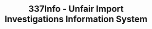 ---
layout: default
bigquery: https://console.cloud.google.com/bigquery?p=patents-public-data&d=usitc_investigations&page=dataset&project=sheets-management-319211
citation: US International Trade Commission 337Info Unfair Import Investigations Information
  System
contributors: US International Trade Comission
cost: None
description: US International Trade Commission 337Info Unfair Import Investigations
  Information System contains data on investigations done under Section 337. Section
  337 declares the infringement of certain statutory intellectual property rights
  and other forms of unfair competition in import trade to be unlawful practices.
  Most Section 337 investigations involve allegations of patent or registered trademark
  infringement.
documentation: FAQ and tutorial available on the site
last_edit: Mon, 04 Apr 2022 19:10:40 GMT
location: https://pubapps2.usitc.gov/337external/
maintained_by: US International Trade Comission
schema_fields: '[''title'', ''markmanHearing'', ''complainant'', ''finalIdOnViolationIssue'',
  ''currentStatus'', ''endDateMarkmanHearing'', ''gcAttorney'', ''aljAssigned'', ''respondent'',
  ''htsNumbers'', ''dateCreated'', ''patentNumber'', ''dateComplaintFiled'', ''investigationNo'',
  ''scheduledStartDateEvidHear'', ''trademarkNumbers'', ''teoIdDueDate'', ''copyrightNumbers'',
  ''lastUpdated'', ''finalIdOnViolationDue'', ''teoProceedingInvolved'', ''id'', ''invUnfairAct'',
  ''cafcAppeals'', ''docketNo'', ''finalDetViolation'', ''internalRemand'', ''ouiiParticipation'',
  ''investigationTermDate'', ''patentNumbers'', ''targetDate'', ''currentActiveALJ'',
  ''investigationType'', ''ouiiAttorney'', ''teoIdIssueDate'', ''finalDetNoViolation'',
  ''issueDateOtherNonFinal'', ''reportingRequirements'', ''teoReliefGranted'', ''dateOfPublicationFrNotice'',
  ''actualEndDateEvidHear'', ''actualStartDateEvidHear'', ''scheduledEndDateEvidHear'',
  ''publication_number'', ''startDateMarkmanHearing'']'
shortname: unfair_import_investigations
tags:
- import
- legal
- trade
timeframe: 2008-2021 (prior to 2008 downloadable as a JSON file)
title: 337Info - Unfair Import Investigations Information System
uuid: 2721f5ec-e599-4890-9265-9706719fc71e
---